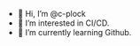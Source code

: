 - 👋 Hi, I’m @c-plock
- 👀 I’m interested in CI/CD.
- 🌱 I’m currently learning Github.

<!---
c-plock/c-plock is a ✨ special ✨ repository because its `README.md` (this file) appears on your GitHub profile.
You can click the Preview link to take a look at your changes.
--->
